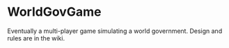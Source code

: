 WorldGovGame
============

Eventually a multi-player game simulating a world government. Design and rules are in the wiki.
